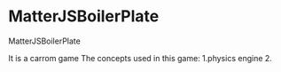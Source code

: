# MatterJSBoilerPlate
MatterJSBoilerPlate

It is a carrom game 
The concepts used in this game:
1.physics engine
2.

